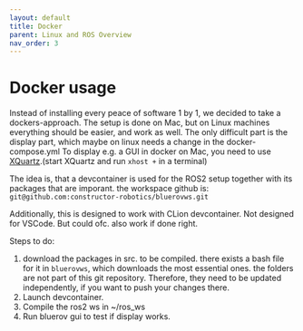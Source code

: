 ```yaml
---
layout: default
title: Docker
parent: Linux and ROS Overview
nav_order: 3
---
```


# Docker usage

Instead of installing every peace of software 1 by 1, we decided to take a dockers-approach.
The setup is done on Mac, but on Linux machines everything should be easier, and work as well.
The only difficult part is the display part, which maybe on linux needs a change in the docker-compose.yml
To display e.g. a GUI in docker on Mac, you need to use [XQuartz](https://www.xquartz.org).(start XQuartz and run ```xhost +``` in a terminal)

The idea is, that a devcontainer is used for the ROS2 setup together with its packages that are imporant.
the workspace github is:
``` git@github.com:constructor-robotics/bluerovws.git```

Additionally, this is designed to work with CLion devcontainer. Not designed for VSCode. But could ofc. also work if done right.

Steps to do:
1. download the packages in src. to be compiled. there exists a bash file for it in ```bluerovws```, which downloads the most essential ones. the folders are not part of this git repository. Therefore, they need to be updated independently, if you want to push your changes there.
2. Launch devcontainer.
3. Compile the ros2 ws in ~/ros_ws
4. Run bluerov gui to test if display works.









